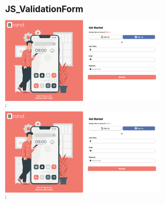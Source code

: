 # JS_ValidationForm

![Alt text](https://github.com/gabrisca/JS_ValidationForm/blob/master/img/Screenshot%202021-09-23%20at%2012-46-07%20Document.png);

![Alt text](https://github.com/gabrisca/JS_ValidationForm/blob/master/img/Screenshot%202021-09-23%20at%2012-46-07%20Document.png);
